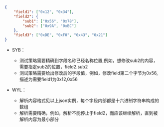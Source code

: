 ```json
{
    "field1": ["0x12", "0x34"],
    "field2": {
        "sub1": ["0x56", "0x78"],
        "sub2": ["0x9A", "0xBC"]
    },
    "field3": ["0xDE", "0xF0", "0x43", "0x21"]
}
```

- SYB：
    + 测试策略需要精确到字段名称已经名称位置,例如，想修改sub2的内容，需要指定sub2的位置，field2.sub2
    + 测试策略需要给出修改后的字段值，例如，修改field第二个字节为0x56,描述为需要field1为0x12,0x56

- WYL：
    + 解析内容格式见以上json实例，每个字段内部都是十六进制字符串构成的数组
    + 解析需要精确，例如，解析不能停止于field2，而应该继续解析，直到被解析内容为最小部分